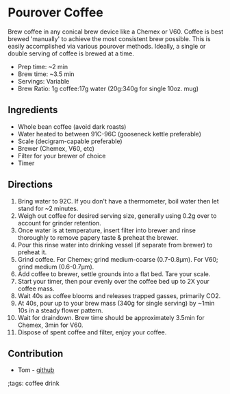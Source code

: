 # Pourover Coffee

Brew coffee in any conical brew device like a Chemex or V60. Coffee is best brewed 'manually' to achieve the most consistent brew possible. This is easily accomplished via various pourover methods. Ideally, a single or double serving of coffee is brewed at a time.

- Prep time: ~2 min
- Brew time: ~3.5 min
- Servings:  Variable
- Brew Ratio: 1g coffee:17g water (20g:340g for single 10oz. mug)

## Ingredients

- Whole bean coffee (avoid dark roasts)
- Water heated to between 91C-96C (gooseneck kettle preferable)
- Scale (decigram-capable preferable)
- Brewer (Chemex, V60, etc)
- Filter for your brewer of choice
- Timer

## Directions

1. Bring water to 92C. If you don't have a thermometer, boil water then let stand for ~2 minutes.
2. Weigh out coffee for desired serving size, generally using 0.2g over to account for grinder retention.
3. Once water is at temperature, insert filter into brewer and rinse thoroughly to remove papery taste & preheat the brewer.
4. Pour this rinse water into drinking vessel (if separate from brewer) to preheat it.
5. Grind coffee. For Chemex; grind medium-coarse (0.7-0.8&#956;m). For V60; grind medium (0.6-0.7&#956;m).
6. Add coffee to brewer, settle grounds into a flat bed. Tare your scale.
7. Start your timer, then pour evenly over the coffee bed up to 2X your coffee mass.
8. Wait 40s as coffee blooms and releases trapped gasses, primarily CO2.
9. At 40s, pour up to your brew mass (340g for single serving) by ~1min 10s in a steady flower pattern.
10. Wait for draindown. Brew time should be approximately 3.5min for Chemex, 3min for V60.
11. Dispose of spent coffee and filter, enjoy your coffee.

## Contribution

- Tom - [github](https://github.com/TopDownTom/coffeeProjects/tree/master/grindSize/ek43Calibration)

;tags: coffee drink
